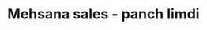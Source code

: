 ---
title: "Mehsana sales - panch limdi"
url: /mehsana/mehsana-sales-panch-limdi/
shop: copyshop
---